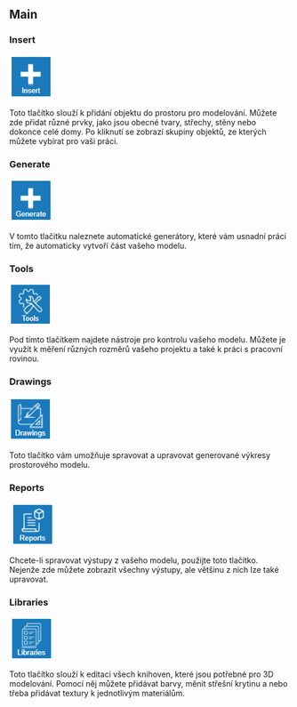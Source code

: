 ## Main
### Insert

![Alt text](insertButton.png)

Toto tlačítko slouží k přidání objektu do prostoru pro modelování. Můžete zde přidat různé prvky, jako jsou obecné tvary, střechy, stěny nebo dokonce celé domy. Po kliknutí se zobrazí skupiny objektů, ze kterých můžete vybírat pro vaši práci.

### Generate

![Alt text](generateButton.png)

V tomto tlačítku naleznete automatické generátory, které vám usnadní práci tím, že automaticky vytvoří část vašeho modelu.

### Tools

![Alt text](toolsButton.png) 

Pod tímto tlačítkem najdete nástroje pro kontrolu vašeho modelu. Můžete je využít k měření různých rozměrů vašeho projektu a také k práci s pracovní rovinou.

### Drawings

![Alt text](drawingsButton.png)

Toto tlačítko vám umožňuje spravovat a upravovat generované výkresy prostorového modelu.


### Reports 

![Alt text](reportsButton.png) 

Chcete-li spravovat výstupy z vašeho modelu, použijte toto tlačítko. Nejenže zde můžete zobrazit všechny výstupy, ale většinu z nich lze také upravovat.

### Libraries

![Alt text](librariesButton.png)

Toto tlačítko slouží k editaci všech knihoven, které jsou potřebné pro 3D modelování. Pomocí něj můžete přidávat barvy, měnit střešní krytinu a nebo třeba přidávat textury k jednotlivým materiálům.